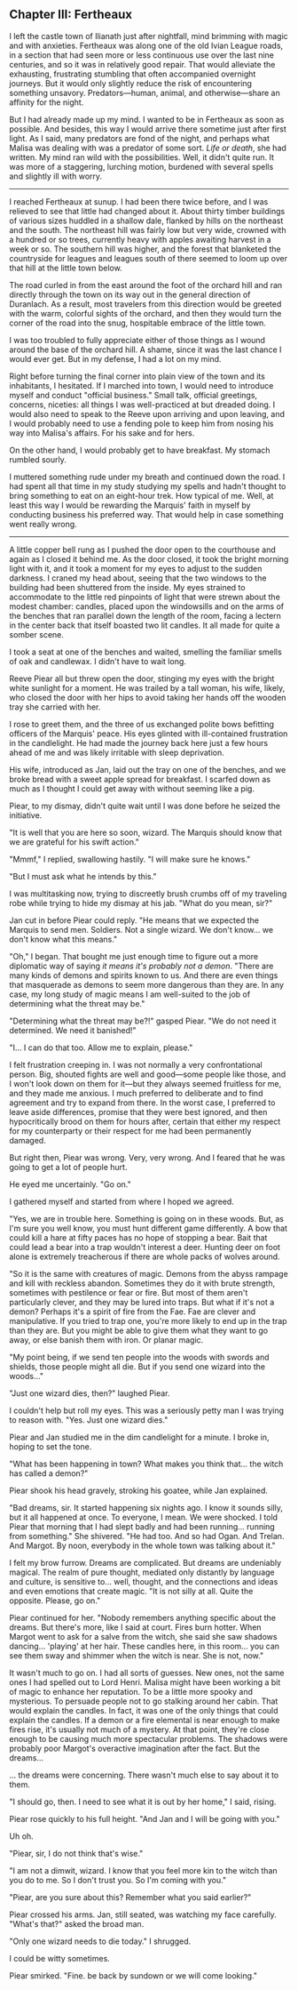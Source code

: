 Chapter III: Fertheaux
----------------------

I left the castle town of Ilianath just after nightfall, mind brimming with magic and with anxieties. Fertheaux was along one of the old Ivian League roads, in a section that had seen more or less continuous use over the last nine centuries, and so it was in relatively good repair. That would alleviate the exhausting, frustrating stumbling that often accompanied overnight journeys. But it would only slightly reduce the risk of encountering something unsavory. Predators—human, animal, and otherwise—share an affinity for the night.

But I had already made up my mind. I wanted to be in Fertheaux as soon as possible. And besides, this way I would arrive there sometime just after first light. As I said, many predators are fond of the night, and perhaps what Malisa was dealing with was a predator of some sort. *Life or death*, she had written. My mind ran wild with the possibilities. Well, it didn't quite run. It was more of a staggering, lurching motion, burdened with several spells and slightly ill with worry.

---

I reached Fertheaux at sunup. I had been there twice before, and I was relieved to see that little had changed about it. About thirty timber buildings of various sizes huddled in a shallow dale, flanked by hills on the northeast and the south. The northeast hill was fairly low but very wide, crowned with a hundred or so trees, currently heavy with apples awaiting harvest in a week or so. The southern hill was higher, and the forest that blanketed the countryside for leagues and leagues south of there seemed to loom up over that hill at the little town below.

The road curled in from the east around the foot of the orchard hill and ran directly through the town on its way out in the general direction of Duranlach. As a result, most travelers from this direction would be greeted with the warm, colorful sights of the orchard, and then they would turn the corner of the road into the snug, hospitable embrace of the little town.

I was too troubled to fully appreciate either of those things as I wound around the base of the orchard hill. A shame, since it was the last chance I would ever get. But in my defense, I had a lot on my mind.

Right before turning the final corner into plain view of the town and its inhabitants, I hesitated. If I marched into town, I would need to introduce myself and conduct "official business." Small talk, official greetings, concerns, niceties: all things I was well-practiced at but dreaded doing. I would also need to speak to the Reeve upon arriving and upon leaving, and I would probably need to use a fending pole to keep him from nosing his way into Malisa's affairs. For his sake and for hers.

On the other hand, I would probably get to have breakfast. My stomach rumbled sourly.

I muttered something rude under my breath and continued down the road. I had spent all that time in my study studying my spells and hadn't thought to bring something to eat on an eight-hour trek. How typical of me. Well, at least this way I would be rewarding the Marquis' faith in myself by conducting business his preferred way. That would help in case something went really wrong.

---

A little copper bell rung as I pushed the door open to the courthouse and again as I closed it behind me. As the door closed, it took the bright morning light with it, and it took a moment for my eyes to adjust to the sudden darkness. I craned my head about, seeing that the two windows to the building had been shuttered from the inside. My eyes strained to accommodate to the little red pinpoints of light that were strewn about the modest chamber: candles, placed upon the windowsills and on the arms of the benches that ran parallel down the length of the room, facing a lectern in the center back that itself boasted two lit candles. It all made for quite a somber scene.

I took a seat at one of the benches and waited, smelling the familiar smells of oak and candlewax. I didn't have to wait long.

Reeve Piear all but threw open the door, stinging my eyes with the bright white sunlight for a moment. He was trailed by a tall woman, his wife, likely, who closed the door with her hips to avoid taking her hands off the wooden tray she carried with her.

I rose to greet them, and the three of us exchanged polite bows befitting officers of the Marquis' peace. His eyes glinted with ill-contained frustration in the candlelight. He had made the journey back here just a few hours ahead of me and was likely irritable with sleep deprivation.

His wife, introduced as Jan, laid out the tray on one of the benches, and we broke bread with a sweet apple spread for breakfast. I scarfed down as much as I thought I could get away with without seeming like a pig.

Piear, to my dismay, didn't quite wait until I was done before he seized the initiative.

"It is well that you are here so soon, wizard. The Marquis should know that we are grateful for his swift action."

"Mmmf," I replied, swallowing hastily. "I will make sure he knows."

"But I must ask what he intends by this."

I was multitasking now, trying to discreetly brush crumbs off of my traveling robe while trying to hide my dismay at his jab. "What do you mean, sir?"

Jan cut in before Piear could reply. "He means that we expected the Marquis to send men. Soldiers. Not a single wizard. We don't know... we don't know what this means."

"Oh," I began. That bought me just enough time to figure out a more diplomatic way of saying *it means it's probably not a demon*. "There are many kinds of demons and spirits known to us. And there are even things that masquerade as demons to seem more dangerous than they are. In any case, my long study of magic means I am well-suited to the job of determining what the threat may be."

"Determining what the threat may be?!" gasped Piear. "We do not need it determined. We need it banished!"

"I... I can do that too. Allow me to explain, please."

I felt frustration creeping in. I was not normally a very confrontational person. Big, shouted fights are well and good—some people like those, and I won't look down on them for it—but they always seemed fruitless for me, and they made me anxious. I much preferred to deliberate and to find agreement and try to expand from there. In the worst case, I preferred to leave aside differences, promise that they were best ignored, and then hypocritically brood on them for hours after, certain that either my respect for my counterparty or their respect for me had been permanently damaged.

But right then, Piear was wrong. Very, very wrong. And I feared that he was going to get a lot of people hurt.

He eyed me uncertainly. "Go on."

I gathered myself and started from where I hoped we agreed.

"Yes, we are in trouble here. Something is going on in these woods. But, as I'm sure you well know, you must hunt different game differently. A bow that could kill a hare at fifty paces has no hope of stopping a bear. Bait that could lead a bear into a trap wouldn't interest a deer. Hunting deer on foot alone is extremely treacherous if there are whole packs of wolves around.

"So it is the same with creatures of magic. Demons from the abyss rampage and kill with reckless abandon. Sometimes they do it with brute strength, sometimes with pestilence or fear or fire. But most of them aren't particularly clever, and they may be lured into traps. But what if it's not a demon? Perhaps it's a spirit of fire from the Fae. Fae are clever and manipulative. If you tried to trap one, you're more likely to end up in the trap than they are. But you might be able to give them what they want to go away, or else banish them with iron. Or planar magic.

"My point being, if we send ten people into the woods with swords and shields, those people might all die. But if you send one wizard into the woods..."

"Just one wizard dies, then?" laughed Piear.

I couldn't help but roll my eyes. This was a seriously petty man I was trying to reason with. "Yes. Just one wizard dies."

Piear and Jan studied me in the dim candlelight for a minute. I broke in, hoping to set the tone.

"What has been happening in town? What makes you think that... the witch has called a demon?"

Piear shook his head gravely, stroking his goatee, while Jan explained.

"Bad dreams, sir. It started happening six nights ago. I know it sounds silly, but it all happened at once. To everyone, I mean. We were shocked. I told Piear that morning that I had slept badly and had been running... running from something." She shivered. "He had too. And so had Ogan. And Trelan. And Margot. By noon, everybody in the whole town was talking about it."

I felt my brow furrow. Dreams are complicated. But dreams are undeniably magical. The realm of pure thought, mediated only distantly by language and culture, is sensitive to... well, thought, and the connections and ideas and even emotions that create magic. "It is not silly at all. Quite the opposite. Please, go on."

Piear continued for her. "Nobody remembers anything specific about the dreams. But there's more, like I said at court. Fires burn hotter. When Margot went to ask for a salve from the witch, she said she saw shadows dancing... 'playing' at her hair. These candles here, in this room... you can see them sway and shimmer when the witch is near. She is not, now."

It wasn't much to go on. I had all sorts of guesses. New ones, not the same ones I had spelled out to Lord Henri. Malisa might have been working a bit of magic to enhance her reputation. To be a little more spooky and mysterious. To persuade people not to go stalking around her cabin. That would explain the candles. In fact, it was one of the only things that could explain the candles. If a demon or a fire elemental is near enough to make fires rise, it's usually not much of a mystery. At that point, they're close enough to be causing much more spectacular problems. The shadows were probably poor Margot's overactive imagination after the fact. But the dreams...

... the dreams were concerning. There wasn't much else to say about it to them.

"I should go, then. I need to see what it is out by her home," I said, rising.

Piear rose quickly to his full height. "And Jan and I will be going with you."

Uh oh.

"Piear, sir, I do not think that's wise."

"I am not a dimwit, wizard. I know that you feel more kin to the witch than you do to me. So I don't trust you. So I'm coming with you."

"Piear, are you sure about this? Remember what you said earlier?"

Piear crossed his arms. Jan, still seated, was watching my face carefully. "What's that?" asked the broad man.

"Only one wizard needs to die today." I shrugged.

I could be witty sometimes.

Piear smirked. "Fine. be back by sundown or we will come looking."